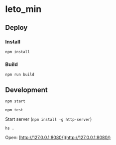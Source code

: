 # leto_min

## Deploy
### Install
```
npm install
```
### Build
```
npm run build
```

## Development
```
npm start
```

```
npm test
```

Start server (`npm install -g http-server`)
```
hs .
```

Open: [http://127.0.0.1:8080/](http://127.0.0.1:8080/)
